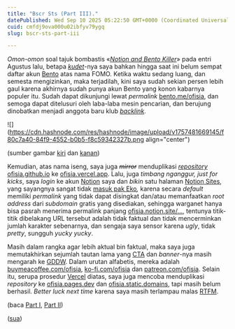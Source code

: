 ```yaml
---
title: "Bscr Sts (Part III)."
datePublished: Wed Sep 10 2025 05:22:50 GMT+0000 (Coordinated Universal Time)
cuid: cmfdj9ova000u02ibfyv79ygq
slug: bscr-sts-part-iii

---
```


*Omon-omon* soal tajuk bombastis «[*Notion and Bento Killer*](https://www.instagram.com/kail.designs/p/DNdxl5nz01U/)» pada entri Agustus lalu, betapa [*kudet*](https://www.liputan6.com/feeds/read/5922464/arti-kudet-memahami-istilah-gaul-yang-populer-di-kalangan-milenial-dan-gen-z)\-nya saya bahkan hingga saat ini belum sempat daftar akun [Bento](https://bento.me) atas nama FOMO. Ketika waktu sedang luang, dan semesta mengizinkan, maka terjadilah, kini saya sudah sekian persen lebih gaul karena akhirnya sudah punya akun Bento yang konon kabarnya populer itu. Sudah dapat dikunjungi lewat *permalink* [bento.me/ofisia](https://bento.me/ofisia), dan semoga dapat ditelusuri oleh laba-laba mesin pencarian, dan berujung dinobatkan menjadi anggota baru klub [*backlink*](https://en.wikipedia.org/wiki/Backlink).

![](https://cdn.hashnode.com/res/hashnode/image/upload/v1757481669145/f80c7a40-84f9-4552-b0b5-f8c59342327b.png align="center")

(sumber gambar [kiri](https://bento.me/ofisia) dan [kanan](https://ofisia.vercel.app/))

Kemudian, atas nama iseng, saya juga *<s>mirror</s>* menduplikasi [*repository*](https://github.com/ofisia/ofisia.github.io) [ofisia.github.io](https://ofisia.github.io) ke [ofisia.vercel.app](https://ofisia.vercel.app). Lalu, juga *timbang nganggur, just for kicks*, saya *login* ke akun [Notion](https://www.notion.com/) saya dan *bikin* satu halaman [Notion Sites](https://www.notion.com/help/category/notion-sites), yang sayangnya sangat tidak [masuk pak Eko](https://www.liputan6.com/regional/read/3631368/asal-mula-pak-eko-masuk-pak-eko-jago-lempar-berbagai-benda-hingga-viral-di-medsos)*,* karena secara *default* memiliki *permalink* yang tidak dapat disingkat dan/atau memanfaatkan *root address* dari *subdomain* gratis yang disediakan, sehingga warganet hanya bisa pasrah menerima permalink panjang [ofisia.notion.site/…](https://ofisia.notion.site/Jimmy-Ofisia-1cccada0b0d98007bf0fc145a7e5a352), tentunya titik-titik dibelakang URL tersebut adalah tidak faktual dan tidak mencerminkan jumlah karakter sebenarnya, dan sengaja saya sensor karena *ugly*, tidak *pretty*, sungguh *yucky yucky*.

Masih dalam rangka agar lebih aktual bin faktual, maka saya juga memutakhirkan sejumlah tautan lama yang [CTA](https://en.wikipedia.org/wiki/Call_to_action_\(marketing\)) dan *banner*\-nya masih mengarah ke [GDDW](https://blog.sua.ist/gddw). Dalam urutan alfabetis, mereka adalah [buymeacoffee.com/ofisia](http://buymeacoffee.com/ofisia), [ko-fi.com/ofisia](http://ko-fi.com/ofisia) dan [patreon.com/ofisia](http://patreon.com/ofisia). Selain itu, serupa prosedur [Vercel](https://vercel.com) diatas, saya juga mencoba menduplikasi *repository* ke [ofisia.pages.dev](http://ofisia.pages.dev) dan [ofisia.static.domains](http://ofisia.static.domains), tapi masih belum berhasil. *Better luck next time* karena saya masih terlampau malas [RTFM](https://en.wikipedia.org/wiki/RTFM).

(baca [Part I](https://blog.sua.ist/bscr-sts), [Part II](https://blog.sua.ist/bscr-sts-part-ii))

([sua](https://sua.ist))